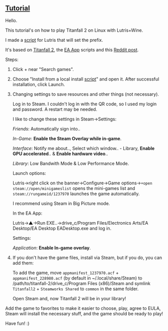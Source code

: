 ## [Tutorial](https://www.reddit.com/r/titanfall/comments/zxvhbu/i_made_lutris_install_scripts_linux_for_titanfall)
Hello.

This tutorial's on how to play Titanfall 2 on Linux with Lutris+Wine.

I made a [script](https://github.com/begin-theadventure/lutris-scripts/releases/tag/Titanfall-2) for Lutris that will set the prefix.

It's based on [Titanfall 2](https://lutris.net/games/titanfall-2), the [EA App](https://lutris.net/games/ea-desktop) scripts and this [Reddit post](https://www.reddit.com/r/linux_gaming/comments/qhq3pn/ea_desktop_finally_working).

Steps:

1. Click + near "Search games".

2. Choose "Install from a local install [script](https://github.com/begin-theadventure/lutris-scripts/releases/download/Titanfall-2/titanfall-2-steam-ea-app.json)" and open it. After successful installation, click Launch.

3. Changing settings to save resources and other things (not necessary).

    Log in to Steam. I couldn't log in with the QR code, so I used my login and password. A restart may be needed.

    I like to change these settings in Steam->Settings:

    _Friends_: Automatically sign into..

    _In-Game_: **Enable the Steam Overlay while in-game**.

    _Interface_: Notify me about.., Select which window.. - Library, **Enable GPU accelerated**.. & **Enable hardware video**..

    _Library_: Low Bandwith Mode & Low Performance Mode.

    Launch options:

    Lutris->right click on the banner->Configure->Game options->`+open steam://open/minigameslist` opens the mini-games list and `steam://rungameid/1237970` launches the game automatically.

    I recommend using Steam in Big Picture mode.

    In the EA App:

    Lutris->▲->Run EXE..->drive_c/Program Files/Electronics Arts/EA Desktop/EA Desktop EADesktop.exe and log in.

    Settings:

    _Application_: **Enable In-game overlay**.

4. If you don't have the game files, install via Steam, but if you do, you can add them:

    To add the game, move `appmanifest_1237970.acf` + `appmanifest_228980.acf` (by default in ~/.local/share/Steam) to /path/to/titanfall-2/drive_c/Program Files (x86)/Steam and symlink `Titanfall2` + `Steamworks Shared` to `common` in the same folder.

    Open Steam and, now Titanfall 2 will be in your library!

Add the game to favorites to make it easier to choose, play, agree to EULA, Steam will install the necessary stuff, and the game should be ready to play!

Have fun! :)
